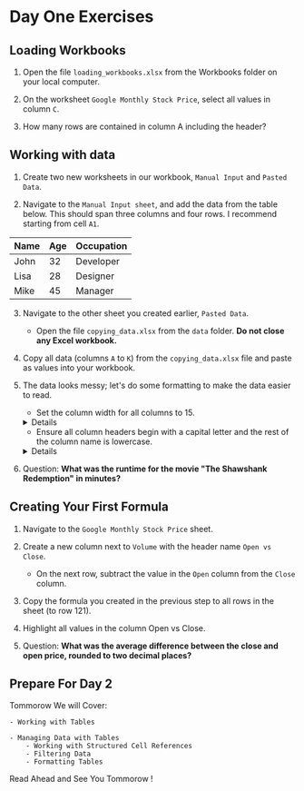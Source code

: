 # Day One Exercises

## Loading Workbooks

1. Open the file `loading_workbooks.xlsx` from the Workbooks folder on your local computer.

2. On the worksheet `Google Monthly Stock Price`, select all values in column `C`.

3. How many rows are contained in column A including the header?

## Working with data

1. Create two new worksheets in our workbook, `Manual Input` and `Pasted Data`.

2. Navigate to the `Manual Input sheet`, and add the data from the table below. This should span three columns and four rows. I recommend starting from cell `A1`.

| Name | Age | Occupation |
|------|-----|------------|
| John | 32  | Developer  |
| Lisa | 28  | Designer   |
| Mike | 45  | Manager    |

3. Navigate to the other sheet you created earlier, `Pasted Data`.
    - Open the file `copying_data.xlsx` from the `data` folder. **Do not close any Excel workbook.**

4. Copy all data (columns `A` to `K`) from the `copying_data.xlsx` file and paste as values into your workbook.

5. The data looks messy; let's do some formatting to make the data easier to read.
    - Set the column width for all columns to 15.
    <details>
         To set the column width, highlight all the required columns by dragging from column A to column K. Next, right-click on the column letters and select column width. Here you can set the required width.
    </details>

    - Ensure all column headers begin with a capital letter and the rest of the column name is lowercase.

     <details>
        Re-type the column names by double-clicking the relevant cell.
    </details>


6. Question: **What was the runtime for the movie "The Shawshank Redemption" in minutes?**

## Creating Your First Formula

1. Navigate to the `Google Monthly Stock Price` sheet.

2. Create a new column next to `Volume` with the header name `Open vs Close`.
    - On the next row, subtract the value in the `Open` column from the `Close` column.

3. Copy the formula you created in the previous step to all rows in the sheet (to row 121).

4. Highlight all values in the column Open vs Close.

5. Question: **What was the average difference between the close and open price, rounded to two decimal places?**

## Prepare For Day 2 

Tommorow We will Cover: 

    - Working with Tables 

    - Managing Data with Tables 
        - Working with Structured Cell References 
        - Filtering Data 
        - Formatting Tables 

Read Ahead and See You Tommorow !
